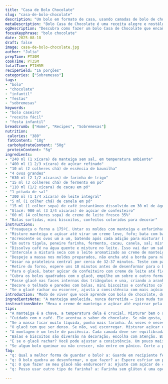 ```yaml
---
title: "Casa de Bolo Chocolate"
slug: "casa-de-bolo-chocolate"
description: "Um bolo em formato de casa, usando camadas de bolo de chocolate com toques de canela e café para esquentar o sabor, cobertura de glacê doce e decoração divertida com balas coloridas e mini biscoitos. Dá para montar uma casinha charmosa que lembra quintal de infância ou aquelas festas de rua, e o visual junto com o doce equilibrado garantem risadas e afetos na mesa."
metaDescription: "Bolo Casa de Chocolate é uma receita alegre e nostálgica que traz camadas de chocolate e um toque de canela. Ideal para festas"
ogDescription: "Descubra como fazer um bolo Casa de Chocolate que encanta com seu visual divertido e sabor incrível, perfeito para qualquer ocasião"
focusKeyphrase: "bolo chocolate"
date: 2025-08-18
draft: false
image: casa-de-bolo-chocolate.jpg
author: "Julia"
prepTime: PT30M
cookTime: PT35M
totalTime: PT1H5M
recipeYield: "16 porções"
categories: ["Sobremesas"]
tags:
- "bolo"
- "chocolate"
- "infantil"
- "festas"
- "sobremesas"
keywords:
- "bolo caseiro"
- "receita fácil"
- "festa infantil"
breadcrumb: ["Home", "Recipes", "Sobremesas"]
nutrition: 
 calories: "380"
 fatContent: "18g"
 carbohydrateContent: "50g"
 proteinContent: "5g"
ingredients:
- "240 ml (1 xícara) de manteiga sem sal, em temperatura ambiente"
- "400 ml (1 2/3 xícara) de açúcar refinado"
- "10 ml (2 colheres chá) de essência de baunilha"
- "4 ovos grandes"
- "630 ml (2 1/2 xícaras) de farinha de trigo"
- "15 ml (3 colheres chá) de fermento em pó"
- "110 ml (1/2 xícara) de cacau em pó"
- "1 pitada de sal"
- "300 ml (1 1/4 xícara) de leite integral"
- "5 ml (1 colher chá) de canela em pó"
- "15 ml (1 colher sopa) de café instantâneo dissolvido em 30 ml de água quente"
- "Glacê: 900 ml (3 3/4 xícaras) de açúcar de confeiteiro"
- "60 ml (4 colheres sopa) de creme de leite fresco 35%"
- "Balas sortidas, mini biscoitos, confeitos coloridos para decorar"
instructions:
- "Preaqueça o forno a 175ºC. Untar os moldes com manteiga e enfarinhar levemente; moldes quadrados 20 cm e um retangular 22 x 11 cm."
- "Misture manteiga e açúcar até virar um creme leve, fofo; bata com batedeira ou fouet, paciência para incorporar ar, deixa o bolo mais macio."
- "Acrescente os ovos um a um, batendo após cada adição para misturar bem; não pule essa parte, evita bolo pesado ou bolhas indesejadas."
- "Em outra tigela, peneire farinha, fermento, cacau, canela, sal; mistura seca garantir uniformidade e evitar grumos locais de fermento que azedam bolo."
- "Dissolva café na água quente e misture no leite. Isso vai dar um sabor profundo sem deixar o bolo amargo."
- "Intercale a mistura seca com o leite aromatizado ao creme de manteiga: um pouco da mistura seca, depois leite, repetindo até acabar; nunca bata rápido demais para evitar glúten duro."
- "Despeje a massa nos moldes preparados, não encha até a borda para não transbordar; observe a superfície lisa e levemente brilhante antes de levar ao forno."
- "Assar na prateleira central por cerca de 32-37 minutos. Teste com palito: deve sair limpo, mas as bordas precisam estar firmes e se soltando levemente da lateral."
- "Retire do forno, espere uns 10 minutos antes de desenformar para o bolo não quebrar. Depois, passe para gradinhas, deixe esfriar completamente - quente demais para cobertura destrói o glacê."
- "Para o glacê, bater açúcar de confeiteiro com creme de leite até ficar denso e cremoso, sem ser líquida. Se precisar, ajuste com mais creme para espalhar, mas cuidado para não ficar ralo demais."
- "Cubra os bolos quadrados com o glacê, empilhe um sobre o outro formando os andares da casa; o retangular vai virar o telhado, corte ele ao meio na diagonal formando dois triângulos."
- "Passe glacê nas faces internas dos triângulos e una, criando a aranha central do telhado. Cuidadoso aqui, o glacê é a cola, mas tarda para endurecer, deixe escorar cuidadosamente."
- "Decore o telhado e paredes com balas, mini biscoitos e confeitos coloridos. Use palitos de dente para segurar se necessário. Visual e toque sinalizam se estrutura firme."
- "Se o glacê rachar ou escorrer, ajusta a consistência com mais açúcar ou um pouco menos de creme. Errar é comum, mas vira aprendizado de texturas e clima da cozinha."
introduction: "Modo de viver que você aprende com bolo de chocolate, do jeito que se faz casa de dias de festa e infância. Camadas que vão se juntando numa bagunça que vira arte, com aromas de cacau e canela enchendo a cozinha toda. Na hora de montar, virar criança montando castelo com doces; não tem a perfeição da confeitaria fina, mas tem história que gruda no paladar, e resposta na mesa. Troque o café se não gostar por um toque de especiarias, ou uma dose pequena de conhaque; afinal, bolo que é bolo tem que deixar saudade e vontade de repetir. O cheiro do cacau tostado com o café abre o apetite só de entrar em casa."
ingredientsNote: "A manteiga amolecida, nunca derretida – isso muda tudo na textura. O açúcar deveria ser menos, mas adulto que é adulto aprende a lidar com doce na medida certa e ajustar no glacê depois. Canela e café dissolvido são meus segredos para o bolo não ficar óbvio demais; se não curtir café, troca por chá preto concentrado. O fermento deve ser sempre misturado à farinha, evitando grumos que causam sabor de metálico ou azedo no bolo. Leite integral funciona melhor que desnatado, mantém o bolo úmido por mais tempo. Se precisar substituir, creme de leite diluído em leite é substituto bom, mas use mais fermento para não pesar. Na decoração, balas moles ficam legais, mas cuidado com as muito duras, podem quebrar o telhado na hora de montar."
instructionsNote: "Mexa o creme de manteiga e açúcar até espirrar pela tigela, sério – claridade e cremosidade mostram que o ar está dentro, essencial para textura leve. Ao acrescentar ovos, faça devagar para não cortar a mistura. O truque com o café dissolvido no leite é manter o sabor intenso sem que vire amargor – esse detalhe muda qualquer receita de forno. A massa nunca deve ficar muito líquida, se isso acontecer, melhor acrescentar farinha aos poucos para equilibrar. No forno, preste atenção na coloração das bordas: elas escurecem, mas o centro deve estar firme e o palito não tragar massa molhada. O glacê deve ser firme, porém fácil de pintar, quase como pasta de dente, para grudar na estrutura. A montagem é um exercício de paciência, equilibre peso dos andares e deixe os triângulos se apoiando até firmarem. Decorar é onde é bom dar asas, as cores criam o ar de festa que o visual pede."
tips:
- "A manteiga é a chave, a temperatura dela é crucial. Misturar bem o açúcar, até ficar cremoso, ajuda muito na textura. Foque no creme leve e fofo. É isso que traz a leveza ao bolo."
- "Cuidado com o café. Ele acentua o sabor do chocolate. Se não gosta, chá preto funciona bem. Adição do café dissolvido no leite? Fundamental. Quando disserem: 'o que é isso?', você sabe que deu certo."
- "Se a massa ficar muito líquida, ponha mais farinha. Às vezes é necessário. E as bordas? Elas começam a escurecer, sinal de que seu bolo está quase lá. Lembre-se: o centro deve estar firme."
- "O glacê tem que ser denso. Se não, vai escorregar. Misturar açúcar de confeiteiro com creme de leite é o jeito certo. Consistência de pasta de dente é bom. Cuide para não ficar ralo, trabalho perdido na decoração."
- "A montagem é um teste de paciência. Cada camada deve ser equilibrada. A cola é o glacê, demora para secar. Habilidades de engenharia não são necessárias, mas firmeza nos triângulos ajuda. Use palitos para dar suporte."
- "Balas e biscoitos são diversão na decoração; escolha com atenção. Balas macias se encaixam melhor; duras podem quebrar a estrutura. Penso em como em cada decoração, uma nova história pode ser contada."
- "E se o glacê rachar? Você pode ajustar a consistência. Um pouco mais de açúcar ou menos creme faz o truque. Um erro aqui foca em modificações. Aprender é parte do processo, não desanime."
- "Se algum bolo queimar ou não crescer, não entre em pânico. Corte a parte queimada e decore. Cada erro é uma nova chance de criar algo diferente. Cozinhar é também um aprendizado constante na cozinha."
faq:
- "q: Qual a melhor forma de guardar o bolo? a: Guarde em recipiente fechado para manter a umidade. Você também pode congelar. É possível, corta em fatias e embrulha bem. Tecnologia de cozinha é tudo."
- "q: O bolo quebra ao desenformar, o que fazer? a: Espere esfriar um pouco para desenformar. Se quebrar, uma camada de glacê resolve na hora. Ajusta o visual. E o sabor? Sempre bom."
- "q: O que fazer se meu glacê não endurecer? a: Ajuste com açúcar de confeiteiro. Se não funcionou, refrigere um pouco. Teste a textura. A química da cozinha é bem flexível."
- "q: Posso usar outro tipo de farinha? a: Farinha sem glúten é uma opção. A textura muda, mas tudo dá certo. E lembre-se de aumentar o fermento, massa deve crescer bem. Não desista da receita."

---
```

